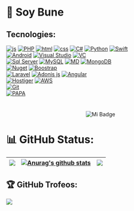# 💫 Soy Bune

## Tecnologies:

[![js](https://img.shields.io/badge/JavaScript-323330?style=for-the-badge&logo=javascript&logoColor=F7DF1E)]()
[![PHP](https://img.shields.io/badge/PHP-777BB4?style=for-the-badge&logo=php&logoColor=white)]()
[![html](https://img.shields.io/badge/HTML5-E34F26?style=for-the-badge&logo=html5&logoColor=white)]()
[![css](https://img.shields.io/badge/CSS3-1572B6?style=for-the-badge&logo=css3&logoColor=white)]()
[![C#](https://img.shields.io/badge/C_Sharp-007396?style=for-the-badge&logo=csharp&logoColor=white&labelColor=007396)]()
[![Python](https://img.shields.io/badge/Python-FFD43B?style=for-the-badge&logo=python&logoColor=blue)]()
[![Swift](https://img.shields.io/badge/Swift-FA7343?style=for-the-badge&logo=swift&logoColor=white)]()
</br>
[![Android](https://img.shields.io/badge/Android-3DDC84?style=for-the-badge&logo=android&logoColor=white&labelColor=3DDC84)]()
[![Visual Studio](https://img.shields.io/badge/VisualStudio-1B6AC6?style=for-the-badge&logo=visualstudio&logoColor=white&labelColor=1B6AC6)]()
[![VC](https://img.shields.io/badge/VSCode-0078D4?style=for-the-badge&logo=visual%20studio%20code&logoColor=white)]()
</br>
[![Sql Server](https://img.shields.io/badge/SqlServer-FFCA28?style=for-the-badge&logo=microsoftsqlserver&logoColor=white&labelColor=FFCA28)]()
[![MySQL](https://img.shields.io/badge/MySQL-4479A1?style=for-the-badge&logo=mysql&logoColor=white&labelColor=4479A1)]()
[![MD](https://img.shields.io/badge/MariaDB-003545?style=for-the-badge&logo=mariadb&logoColor=white)]()
[![MongoDB](https://img.shields.io/badge/MongoDB-4EA94B?style=for-the-badge&logo=mongodb&logoColor=white)]()
</br>
[![Nuget](https://img.shields.io/badge/NuGet-004880?style=for-the-badge&logo=nuget&logoColor=white)]()
[![Boostrap](https://img.shields.io/badge/Bootstrap-563D7C?style=for-the-badge&logo=bootstrap&logoColor=white)]()
</br>
[![Laravel](https://img.shields.io/badge/Laravel-FF2D20?style=for-the-badge&logo=laravel&logoColor=white)]()
[![Adonis js](https://img.shields.io/badge/adonis%20js-220052?style=for-the-badge&logo=adonisjs&logoColor=white)]()
[![Angular](https://img.shields.io/badge/Angular-DD0031?style=for-the-badge&logo=angular&logoColor=white)]()
</br>
[![Hostiger](https://img.shields.io/badge/Hostinger-673DE6?style=for-the-badge&logo=hostinger&logoColor=white)]()
[![AWS](https://img.shields.io/badge/Amazon_AWS-FF9900?style=for-the-badge&logo=amazonaws&logoColor=white)]()
</br>
[![Git](https://img.shields.io/badge/GIT-E44C30?style=for-the-badge&logo=git&logoColor=white)]()
</br>
[![PAPA](https://img.shields.io/badge/ChatGPT-74aa9c?style=for-the-badge&logo=openai&logoColor=white)]()


#
<p align="center"><img src="https://mymodernmet.com/wp/wp-content/uploads/2019/10/nasa-black-hole-visualization-1.gif" alt="Mi Badge"></p>

#

# 📊 GitHub Status:
  
<img align="center" src="https://github-readme-streak-stats.herokuapp.com/?user=buneassassin&theme=dark&hide_border=false" /> | <a href="https://github.com/anuraghazra/github-readme-stats"><img align="center" src="https://github-readme-stats.vercel.app/api?username=buneassassin&show_icons=true&include_all_commits=true&theme=dark&hide_border=true" alt="Anurag's github stats" /></a> | <a href="https://github.com/anuraghazra/github-readme-stats"><img align="center" src="https://github-readme-stats.vercel.app/api/top-langs/?username=buneassassin&layout=compact&theme=dark&hide_border=true" /></a> 
| ------------- | ------------- | ------------- |

## 🏆 GitHub Trofeos:

![](https://github-profile-trophy.vercel.app/?username=buneassassin&theme=onestar&no-frame=false&no-bg=false&margin-w=4)


